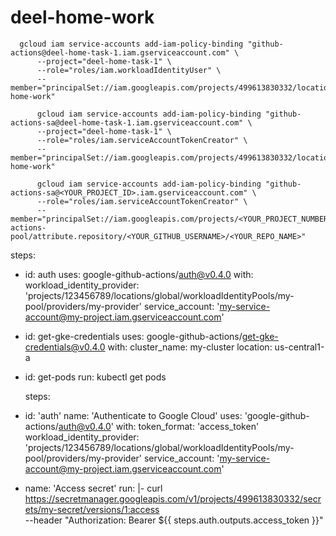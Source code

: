 # deel-home-work
      gcloud iam service-accounts add-iam-policy-binding "github-actions@deel-home-task-1.iam.gserviceaccount.com" \
          --project="deel-home-task-1" \
          --role="roles/iam.workloadIdentityUser" \
          --member="principalSet://iam.googleapis.com/projects/499613830332/locations/global/workloadIdentityPools/deel/attribute.repository/eladtamari/deel-home-work"

          gcloud iam service-accounts add-iam-policy-binding "github-actions-sa@deel-home-task-1.iam.gserviceaccount.com" \
          --project="deel-home-task-1" \
          --role="roles/iam.serviceAccountTokenCreator" \
          --member="principalSet://iam.googleapis.com/projects/499613830332/locations/global/workloadIdentityPools/deel/attribute.repository/eladtamari/deel-home-work"

          gcloud iam service-accounts add-iam-policy-binding "github-actions-sa@<YOUR_PROJECT_ID>.iam.gserviceaccount.com" \
          --role="roles/iam.serviceAccountTokenCreator" \
          --member="principalSet://iam.googleapis.com/projects/<YOUR_PROJECT_NUMBER>/locations/global/workloadIdentityPools/github-actions-pool/attribute.repository/<YOUR_GITHUB_USERNAME>/<YOUR_REPO_NAME>"




steps:
- id: auth
  uses: google-github-actions/auth@v0.4.0
  with:
    workload_identity_provider: 'projects/123456789/locations/global/workloadIdentityPools/my-pool/providers/my-provider'
    service_account: 'my-service-account@my-project.iam.gserviceaccount.com'

- id: get-gke-credentials
  uses: google-github-actions/get-gke-credentials@v0.4.0
  with:
    cluster_name: my-cluster
    location: us-central1-a

- id: get-pods
  run: kubectl get pods


  steps:
- id: 'auth'
  name: 'Authenticate to Google Cloud'
  uses: 'google-github-actions/auth@v0.4.0'
  with:
    token_format: 'access_token'
    workload_identity_provider: 'projects/123456789/locations/global/workloadIdentityPools/my-pool/providers/my-provider'
    service_account: 'my-service-account@my-project.iam.gserviceaccount.com'

- name: 'Access secret'
  run: |-
    curl https://secretmanager.googleapis.com/v1/projects/499613830332/secrets/my-secret/versions/1:access \
      --header "Authorization: Bearer ${{ steps.auth.outputs.access_token }}"